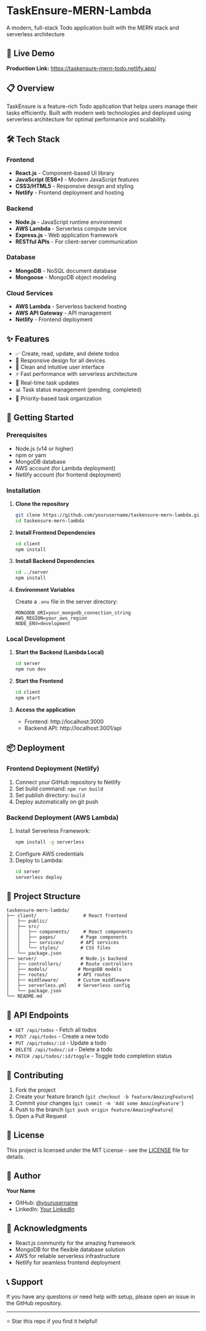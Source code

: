 # TaskEnsure-MERN-Lambda
A modern, full-stack Todo application built with the MERN stack and serverless architecture

## 🚀 Live Demo
**Production Link:** https://taskensure-mern-todo.netlify.app/

## 📋 Overview
TaskEnsure is a feature-rich Todo application that helps users manage their tasks efficiently. Built with modern web technologies and deployed using serverless architecture for optimal performance and scalability.

## 🛠️ Tech Stack

### Frontend
- **React.js** - Component-based UI library
- **JavaScript (ES6+)** - Modern JavaScript features
- **CSS3/HTML5** - Responsive design and styling
- **Netlify** - Frontend deployment and hosting

### Backend
- **Node.js** - JavaScript runtime environment
- **AWS Lambda** - Serverless compute service
- **Express.js** - Web application framework
- **RESTful APIs** - For client-server communication

### Database
- **MongoDB** - NoSQL document database
- **Mongoose** - MongoDB object modeling

### Cloud Services
- **AWS Lambda** - Serverless backend hosting
- **AWS API Gateway** - API management
- **Netlify** - Frontend deployment

## ✨ Features
- ✅ Create, read, update, and delete todos
- 📱 Responsive design for all devices
- 🎨 Clean and intuitive user interface
- ⚡ Fast performance with serverless architecture
- 🔄 Real-time task updates
- 📊 Task status management (pending, completed)
- 🎯 Priority-based task organization

## 🚀 Getting Started

### Prerequisites
- Node.js (v14 or higher)
- npm or yarn
- MongoDB database
- AWS account (for Lambda deployment)
- Netlify account (for frontend deployment)

### Installation

1. **Clone the repository**
   ```bash
   git clone https://github.com/yourusername/taskensure-mern-lambda.git
   cd taskensure-mern-lambda
   ```

2. **Install Frontend Dependencies**
   ```bash
   cd client
   npm install
   ```

3. **Install Backend Dependencies**
   ```bash
   cd ../server
   npm install
   ```

4. **Environment Variables**
   
   Create a `.env` file in the server directory:
   ```env
   MONGODB_URI=your_mongodb_connection_string
   AWS_REGION=your_aws_region
   NODE_ENV=development
   ```

### Local Development

1. **Start the Backend (Lambda Local)**
   ```bash
   cd server
   npm run dev
   ```

2. **Start the Frontend**
   ```bash
   cd client
   npm start
   ```

3. **Access the application**
   - Frontend: http://localhost:3000
   - Backend API: http://localhost:3001/api

## 📦 Deployment

### Frontend Deployment (Netlify)
1. Connect your GitHub repository to Netlify
2. Set build command: `npm run build`
3. Set publish directory: `build`
4. Deploy automatically on git push

### Backend Deployment (AWS Lambda)
1. Install Serverless Framework:
   ```bash
   npm install -g serverless
   ```
2. Configure AWS credentials
3. Deploy to Lambda:
   ```bash
   cd server
   serverless deploy
   ```

## 📁 Project Structure
```
taskensure-mern-lambda/
├── client/                 # React frontend
│   ├── public/
│   ├── src/
│   │   ├── components/     # React components
│   │   ├── pages/         # Page components
│   │   ├── services/      # API services
│   │   └── styles/        # CSS files
│   └── package.json
├── server/                # Node.js backend
│   ├── controllers/       # Route controllers
│   ├── models/           # MongoDB models
│   ├── routes/           # API routes
│   ├── middleware/       # Custom middleware
│   ├── serverless.yml    # Serverless config
│   └── package.json
└── README.md
```

## 🔧 API Endpoints
- `GET /api/todos` - Fetch all todos
- `POST /api/todos` - Create a new todo
- `PUT /api/todos/:id` - Update a todo
- `DELETE /api/todos/:id` - Delete a todo
- `PATCH /api/todos/:id/toggle` - Toggle todo completion status

## 🤝 Contributing
1. Fork the project
2. Create your feature branch (`git checkout -b feature/AmazingFeature`)
3. Commit your changes (`git commit -m 'Add some AmazingFeature'`)
4. Push to the branch (`git push origin feature/AmazingFeature`)
5. Open a Pull Request

## 📄 License
This project is licensed under the MIT License - see the [LICENSE](LICENSE) file for details.

## 👤 Author
**Your Name**
- GitHub: [@yourusername](https://github.com/yourusername)
- LinkedIn: [Your LinkedIn](https://linkedin.com/in/yourprofile)

## 🙏 Acknowledgments
- React.js community for the amazing framework
- MongoDB for the flexible database solution
- AWS for reliable serverless infrastructure
- Netlify for seamless frontend deployment

## 📞 Support
If you have any questions or need help with setup, please open an issue in the GitHub repository.

---
⭐ Star this repo if you find it helpful!